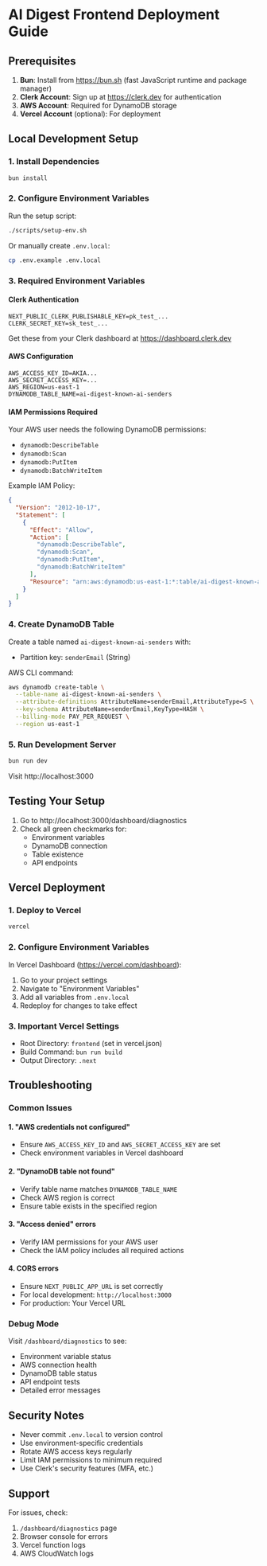 # AI Digest Frontend Deployment Guide

## Prerequisites

1. **Bun**: Install from https://bun.sh (fast JavaScript runtime and package manager)
2. **Clerk Account**: Sign up at https://clerk.dev for authentication
3. **AWS Account**: Required for DynamoDB storage
4. **Vercel Account** (optional): For deployment

## Local Development Setup

### 1. Install Dependencies

```bash
bun install
```

### 2. Configure Environment Variables

Run the setup script:
```bash
./scripts/setup-env.sh
```

Or manually create `.env.local`:
```bash
cp .env.example .env.local
```

### 3. Required Environment Variables

#### Clerk Authentication
```env
NEXT_PUBLIC_CLERK_PUBLISHABLE_KEY=pk_test_...
CLERK_SECRET_KEY=sk_test_...
```

Get these from your Clerk dashboard at https://dashboard.clerk.dev

#### AWS Configuration
```env
AWS_ACCESS_KEY_ID=AKIA...
AWS_SECRET_ACCESS_KEY=...
AWS_REGION=us-east-1
DYNAMODB_TABLE_NAME=ai-digest-known-ai-senders
```

#### IAM Permissions Required
Your AWS user needs the following DynamoDB permissions:
- `dynamodb:DescribeTable`
- `dynamodb:Scan`
- `dynamodb:PutItem`
- `dynamodb:BatchWriteItem`

Example IAM Policy:
```json
{
  "Version": "2012-10-17",
  "Statement": [
    {
      "Effect": "Allow",
      "Action": [
        "dynamodb:DescribeTable",
        "dynamodb:Scan",
        "dynamodb:PutItem",
        "dynamodb:BatchWriteItem"
      ],
      "Resource": "arn:aws:dynamodb:us-east-1:*:table/ai-digest-known-ai-senders"
    }
  ]
}
```

### 4. Create DynamoDB Table

Create a table named `ai-digest-known-ai-senders` with:
- Partition key: `senderEmail` (String)

AWS CLI command:
```bash
aws dynamodb create-table \
  --table-name ai-digest-known-ai-senders \
  --attribute-definitions AttributeName=senderEmail,AttributeType=S \
  --key-schema AttributeName=senderEmail,KeyType=HASH \
  --billing-mode PAY_PER_REQUEST \
  --region us-east-1
```

### 5. Run Development Server

```bash
bun run dev
```

Visit http://localhost:3000

## Testing Your Setup

1. Go to http://localhost:3000/dashboard/diagnostics
2. Check all green checkmarks for:
   - Environment variables
   - DynamoDB connection
   - Table existence
   - API endpoints

## Vercel Deployment

### 1. Deploy to Vercel

```bash
vercel
```

### 2. Configure Environment Variables

In Vercel Dashboard (https://vercel.com/dashboard):
1. Go to your project settings
2. Navigate to "Environment Variables"
3. Add all variables from `.env.local`
4. Redeploy for changes to take effect

### 3. Important Vercel Settings

- Root Directory: `frontend` (set in vercel.json)
- Build Command: `bun run build`
- Output Directory: `.next`

## Troubleshooting

### Common Issues

#### 1. "AWS credentials not configured"
- Ensure `AWS_ACCESS_KEY_ID` and `AWS_SECRET_ACCESS_KEY` are set
- Check environment variables in Vercel dashboard

#### 2. "DynamoDB table not found"
- Verify table name matches `DYNAMODB_TABLE_NAME`
- Check AWS region is correct
- Ensure table exists in the specified region

#### 3. "Access denied" errors
- Verify IAM permissions for your AWS user
- Check the IAM policy includes all required actions

#### 4. CORS errors
- Ensure `NEXT_PUBLIC_APP_URL` is set correctly
- For local development: `http://localhost:3000`
- For production: Your Vercel URL

### Debug Mode

Visit `/dashboard/diagnostics` to see:
- Environment variable status
- AWS connection health
- DynamoDB table status
- API endpoint tests
- Detailed error messages

## Security Notes

- Never commit `.env.local` to version control
- Use environment-specific credentials
- Rotate AWS access keys regularly
- Limit IAM permissions to minimum required
- Use Clerk's security features (MFA, etc.)

## Support

For issues, check:
1. `/dashboard/diagnostics` page
2. Browser console for errors
3. Vercel function logs
4. AWS CloudWatch logs